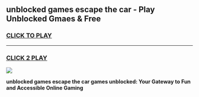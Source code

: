 
## unblocked games escape the car - Play Unblocked Gmaes & Free
<h3>
<a href="https://news.freeplayer.one?title=unblocked_games_escape_the_car&ref=23F">CLICK TO PLAY</a></h3>
<hr>

<h3>
<a href="https://news.freeplayer.one?title=unblocked_games_escape_the_car&ref=23F">CLICK 2 PLAY</a>
  
</h3>

<a href="https://news.freeplayer.one?title=unblocked_games_escape_the_car&ref=23F/"><img src="https://clearcache.store/games.png"></a>


**unblocked games escape the car games unblocked: Your Gateway to Fun and Accessible Online Gaming**
